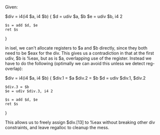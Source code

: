 Given:

  $div = i4(i4 $a, i4 $b)
  {
    $d = udiv $a, $b
    $e = udiv $b, i4 2

    $s = add $d, $e
    ret $s
  }

in isel, we can't allocate registers to $a and $b directly, since they both need to be $eax for the div. This gives us a contradiction in that at the first udiv, $b is %eax, but as is $a, overlapping use of the register.
Instead we have to do the following (optimally we can avoid this unless we detect reg-overlap):

  $div = i4(i4 $a, i4 $b)
  {
    $div.1 = $a
    $div.2 = $b
    $d = udiv $div.1, $div.2

    $div.3 = $b
    $e = udiv $div.3, i4 2

    $s = add $d, $e
    ret $s
  }

This allows us to freely assign $div.[13] to %eax without breaking other div constraints, and leave regalloc to cleanup the mess.

